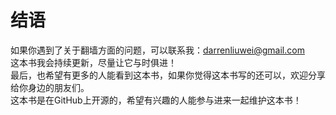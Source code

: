 # 结语
如果你遇到了关于翻墙方面的问题，可以联系我：darrenliuwei@gmail.com <br>
这本书我会持续更新，尽量让它与时俱进！<br>
最后，也希望有更多的人能看到这本书，如果你觉得这本书写的还可以，欢迎分享给你身边的朋友们。<br>
这本书是在GitHub上开源的，希望有兴趣的人能参与进来一起维护这本书！